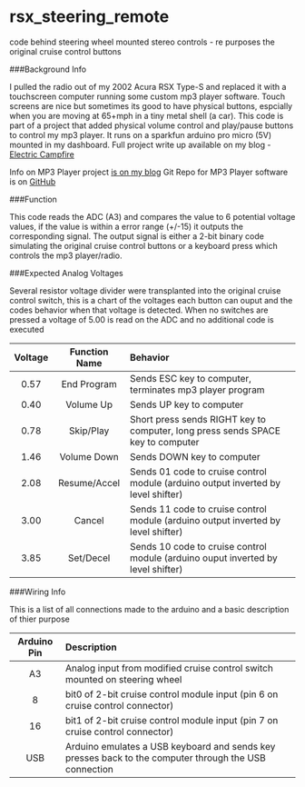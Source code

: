 rsx_steering_remote
===================

code behind steering wheel mounted stereo controls - re purposes the original cruise control buttons

###Background Info

I pulled the radio out of my 2002 Acura RSX Type-S and replaced it with a touchscreen computer running some custom mp3 player software. Touch screens are nice but sometimes its good to have physical buttons, espcially when you are moving at 65+mph in a tiny metal shell (a car). This code is part of a project that added physical volume control and play/pause buttons to control my mp3 player. It runs on a sparkfun arduino pro micro (5V) mounted in my dashboard. Full project write up available on my blog - [Electric Campfire](http://electriccampfire.info/2014/06/12/steering-wheel-stereo-controls/)

Info on MP3 Player project [is on my blog](http://electriccampfire.info/2013/12/08/rsx-in-dash-computer/)
Git Repo for MP3 Player software is on [GitHub](https://github.com/nickmyku/RSX_MP3_Player)

###Function

This code reads the ADC (A3) and compares the value to 6 potential voltage values, if the value is within a error range (+/-15) it outputs the corresponding signal. The output signal is either a 2-bit binary code simulating the original cruise control buttons or a keyboard press which controls the mp3 player/radio.

###Expected Analog Voltages

Several resistor voltage divider were transplanted into the original cruise control switch, this is a chart of the voltages each button can ouput and the codes behavior when that voltage is detected. When no switches are pressed a voltage of 5.00 is read on the ADC and no additional code is executed

| Voltage | Function Name | Behavior |
|:-------:|:-------------:|:---------|
| 0.57 | End Program | Sends ESC key to computer, terminates mp3 player program |
| 0.40 | Volume Up | Sends UP key to computer |
| 0.78 | Skip/Play | Short press sends RIGHT key to computer, long press sends SPACE key to computer |
| 1.46 | Volume Down | Sends DOWN key to computer |
| 2.08 | Resume/Accel | Sends 01 code to cruise control module (arduino output inverted by level shifter) |
| 3.00 | Cancel | Sends 11 code to cruise control module (arduino output inverted by level shifter) |
| 3.85 | Set/Decel | Sends 10 code to cruise control module (arduino ouput inverted by level shifter) |

###Wiring Info

This is a list of all connections made to the arduino and a basic description of thier purpose

| Arduino Pin | Description |
|:-----------:|:------------|
| A3 | Analog input from modified cruise control switch mounted on steering wheel |
| 8 | bit0 of 2-bit cruise control module input (pin 6 on cruise control connector) |
| 16 | bit1 of 2-bit cruise control module input (pin 7 on cruise control connector) |
| USB | Arduino emulates a USB keyboard and sends key presses back to the computer through the USB connection |
